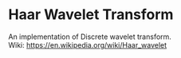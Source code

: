 # Haar Wavelet Transform  
An implementation of Discrete wavelet transform.  
Wiki: https://en.wikipedia.org/wiki/Haar_wavelet
